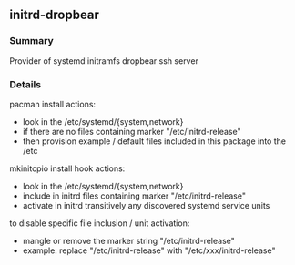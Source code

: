 
## initrd-dropbear

### Summary 

Provider of systemd initramfs dropbear ssh server

### Details

pacman install actions:
* look in the /etc/systemd/{system,network}
* if there are no files containing marker "/etc/initrd-release"
* then provision example / default files included in this package into the /etc

mkinitcpio install hook actions:
* look in the /etc/systemd/{system,network}
* include in initrd files containing marker "/etc/initrd-release"
* activate in initrd transitively any discovered systemd service units 

to disable specific file inclusion / unit activation:
* mangle or remove the marker string "/etc/initrd-release"
* example: replace "/etc/initrd-release" with "/etc/xxx/initrd-release"
